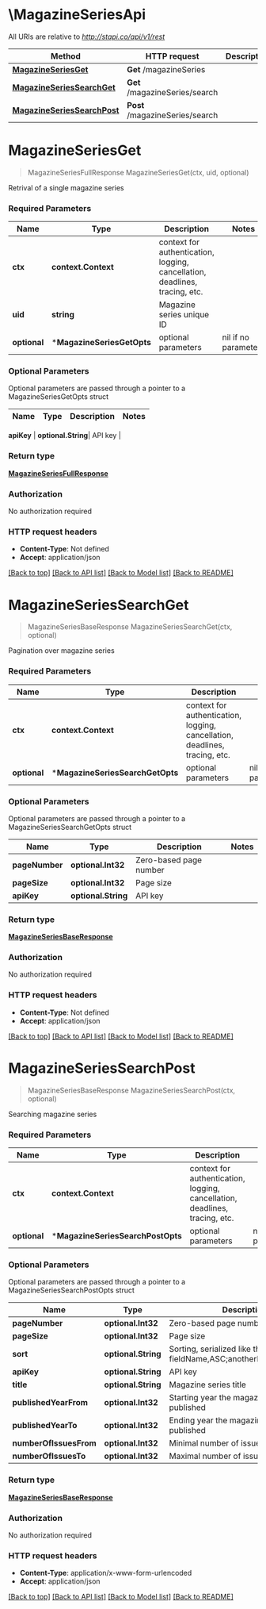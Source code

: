 # \MagazineSeriesApi

All URIs are relative to *http://stapi.co/api/v1/rest*

Method | HTTP request | Description
------------- | ------------- | -------------
[**MagazineSeriesGet**](MagazineSeriesApi.md#MagazineSeriesGet) | **Get** /magazineSeries | 
[**MagazineSeriesSearchGet**](MagazineSeriesApi.md#MagazineSeriesSearchGet) | **Get** /magazineSeries/search | 
[**MagazineSeriesSearchPost**](MagazineSeriesApi.md#MagazineSeriesSearchPost) | **Post** /magazineSeries/search | 


# **MagazineSeriesGet**
> MagazineSeriesFullResponse MagazineSeriesGet(ctx, uid, optional)


Retrival of a single magazine series

### Required Parameters

Name | Type | Description  | Notes
------------- | ------------- | ------------- | -------------
 **ctx** | **context.Context** | context for authentication, logging, cancellation, deadlines, tracing, etc.
  **uid** | **string**| Magazine series unique ID | 
 **optional** | ***MagazineSeriesGetOpts** | optional parameters | nil if no parameters

### Optional Parameters
Optional parameters are passed through a pointer to a MagazineSeriesGetOpts struct

Name | Type | Description  | Notes
------------- | ------------- | ------------- | -------------

 **apiKey** | **optional.String**| API key | 

### Return type

[**MagazineSeriesFullResponse**](MagazineSeriesFullResponse.md)

### Authorization

No authorization required

### HTTP request headers

 - **Content-Type**: Not defined
 - **Accept**: application/json

[[Back to top]](#) [[Back to API list]](../README.md#documentation-for-api-endpoints) [[Back to Model list]](../README.md#documentation-for-models) [[Back to README]](../README.md)

# **MagazineSeriesSearchGet**
> MagazineSeriesBaseResponse MagazineSeriesSearchGet(ctx, optional)


Pagination over magazine series

### Required Parameters

Name | Type | Description  | Notes
------------- | ------------- | ------------- | -------------
 **ctx** | **context.Context** | context for authentication, logging, cancellation, deadlines, tracing, etc.
 **optional** | ***MagazineSeriesSearchGetOpts** | optional parameters | nil if no parameters

### Optional Parameters
Optional parameters are passed through a pointer to a MagazineSeriesSearchGetOpts struct

Name | Type | Description  | Notes
------------- | ------------- | ------------- | -------------
 **pageNumber** | **optional.Int32**| Zero-based page number | 
 **pageSize** | **optional.Int32**| Page size | 
 **apiKey** | **optional.String**| API key | 

### Return type

[**MagazineSeriesBaseResponse**](MagazineSeriesBaseResponse.md)

### Authorization

No authorization required

### HTTP request headers

 - **Content-Type**: Not defined
 - **Accept**: application/json

[[Back to top]](#) [[Back to API list]](../README.md#documentation-for-api-endpoints) [[Back to Model list]](../README.md#documentation-for-models) [[Back to README]](../README.md)

# **MagazineSeriesSearchPost**
> MagazineSeriesBaseResponse MagazineSeriesSearchPost(ctx, optional)


Searching magazine series

### Required Parameters

Name | Type | Description  | Notes
------------- | ------------- | ------------- | -------------
 **ctx** | **context.Context** | context for authentication, logging, cancellation, deadlines, tracing, etc.
 **optional** | ***MagazineSeriesSearchPostOpts** | optional parameters | nil if no parameters

### Optional Parameters
Optional parameters are passed through a pointer to a MagazineSeriesSearchPostOpts struct

Name | Type | Description  | Notes
------------- | ------------- | ------------- | -------------
 **pageNumber** | **optional.Int32**| Zero-based page number | 
 **pageSize** | **optional.Int32**| Page size | 
 **sort** | **optional.String**| Sorting, serialized like this: fieldName,ASC;anotherFieldName,DESC | 
 **apiKey** | **optional.String**| API key | 
 **title** | **optional.String**| Magazine series title | 
 **publishedYearFrom** | **optional.Int32**| Starting year the magazine series was published | 
 **publishedYearTo** | **optional.Int32**| Ending year the magazine series was published | 
 **numberOfIssuesFrom** | **optional.Int32**| Minimal number of issues | 
 **numberOfIssuesTo** | **optional.Int32**| Maximal number of issues | 

### Return type

[**MagazineSeriesBaseResponse**](MagazineSeriesBaseResponse.md)

### Authorization

No authorization required

### HTTP request headers

 - **Content-Type**: application/x-www-form-urlencoded
 - **Accept**: application/json

[[Back to top]](#) [[Back to API list]](../README.md#documentation-for-api-endpoints) [[Back to Model list]](../README.md#documentation-for-models) [[Back to README]](../README.md)

